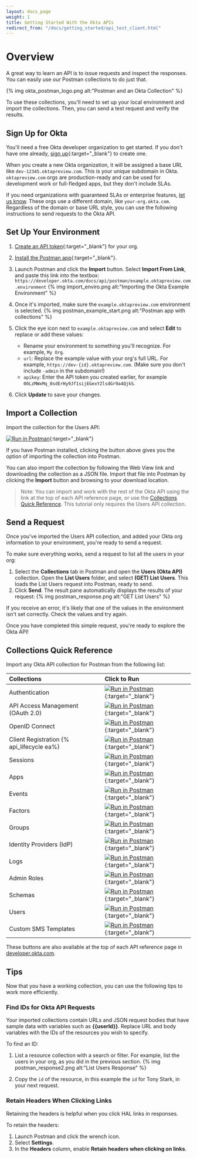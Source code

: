 ```yaml
---
layout: docs_page
weight: 1
title: Getting Started With the Okta APIs
redirect_from: "/docs/getting_started/api_test_client.html"
---
```


# Overview

A great way to learn an API is to issue requests and inspect the responses. You can easily use our Postman collections to do just that.

{% img okta_postman_logo.png alt:"Postman and an Okta Collection" %}

To use these collections, you'll need to set up your local environment and import the collections. Then, you can send a test request and verify the results.

## Sign Up for Okta

You'll need a free Okta developer organization to get started. If you don't have one already, [sign up](https://www.okta.com/developer/signup/){:target="_blank"} to create one.

When you create a new Okta organization, it will be assigned a base URL like `dev-12345.oktapreview.com`. This is your unique subdomain in Okta. `oktapreview.com` orgs are production-ready and can be used for development work or full-fledged apps, but they don't include SLAs.

If you need organizations with guaranteed SLAs or enterprise features, [let us know](https://developer.okta.com/contact/). These orgs use a different domain, like `your-org.okta.com`. Regardless of the domain or base URL style, you can use the following instructions to send requests to the Okta API.

## Set Up Your Environment

1. [Create an API token](getting_a_token.html){:target="_blank"} for your org.
1. [Install the Postman app](https://www.getpostman.com/apps){:target="_blank"}.
1. Launch Postman and click the **Import** button. Select **Import From Link**, and paste this link into the textbox: `https://developer.okta.com/docs/api/postman/example.oktapreview.com.environment`
    {% img import_enviro.png alt:"Importing the Okta Example Environment" %}

1. Once it's imported, make sure the `example.oktapreview.com` environment is selected.
    {% img postman_example_start.png alt:"Postman app with collections" %}

1. Click the eye icon next to `example.oktapreview.com` and select **Edit** to replace or add these values:
    * Rename your environment to something you'll recognize. For example, `My Org`.
    * `url`: Replace the example value with your org's full URL. For example, `https://dev-{id}.oktapreview.com`. (Make sure you don't include `-admin` in the subdomain!)
    * `apikey`: Enter the API token you created earlier, for example `00LzMWxMq_0sdErHy9Jf1sijEGexYZlsdGr9a4QjkS`.

1. Click **Update** to save your changes.

## Import a Collection

Import the collection for the Users API:

[![Run in Postman](https://run.pstmn.io/button.svg)](https://app.getpostman.com/run-collection/1755573c5cf5fbf7968b){:target="_blank"}

If you have Postman installed, clicking the button above gives you the option of importing the collection into Postman.

You can also import the collection by following the Web View link and downloading the collection as a JSON file. Import that file into Postman by clicking the **Import** button and browsing to your download location.

> Note: You can import and work with the rest of the Okta API using the link at the top of each API reference page,
or use the [Collections Quick Reference](#collections-quick-reference). This tutorial only requires the Users API collection.

## Send a Request

Once you've imported the Users API collection, and added your Okta org information to your environment, you're ready to send a request.

To make sure everything works, send a request to list all the users in your org:

1. Select the **Collections** tab in Postman and open the **Users (Okta API)** collection. Open the **List Users** folder, and select **(GET) List Users**. This loads the List Users request into Postman, ready to send.
1. Click **Send**. The result pane automatically displays the results of your request:
    {% img postman_response.png alt:"GET List Users" %}

If you receive an error, it's likely that one of the values in the environment isn't set correctly. Check the values and try again.

Once you have completed this simple request, you're ready to explore the Okta API!

## Collections Quick Reference

Import any Okta API collection for Postman from the following list:

| Collections                               | Click to Run                                                                                                                            |
|:------------------------------------------|:----------------------------------------------------------------------------------------------------------------------------------------|
| Authentication                            |   [![Run in Postman](https://run.pstmn.io/button.svg)](https://app.getpostman.com/run-collection/f9684487e584101f25a3){:target="_blank"} |
| API Access Management (OAuth 2.0)         |   [![Run in Postman](https://run.pstmn.io/button.svg)](https://app.getpostman.com/run-collection/e4d286b1af2294bb14a0){:target="_blank"} |
| OpenID Connect                            |   [![Run in Postman](https://run.pstmn.io/button.svg)](https://app.getpostman.com/run-collection/fd92d7c1ab0fbfdecab2){:target="_blank"} |
| Client Registration {% api_lifecycle ea%} |   [![Run in Postman](https://run.pstmn.io/button.svg)](https://app.getpostman.com/run-collection/291ba43cde74844dd4a7){:target="_blank"} |
| Sessions                                  |   [![Run in Postman](https://run.pstmn.io/button.svg)](https://app.getpostman.com/run-collection/b2e06a22c396bcc94530){:target="_blank"} |
| Apps                                      |   [![Run in Postman](https://run.pstmn.io/button.svg)](https://app.getpostman.com/run-collection/4857222012c11cf5e8cd){:target="_blank"} |
| Events                                    |   [![Run in Postman](https://run.pstmn.io/button.svg)](https://app.getpostman.com/run-collection/f990a71f061a7a16d0bf){:target="_blank"} |
| Factors                                   |   [![Run in Postman](https://run.pstmn.io/button.svg)](https://app.getpostman.com/run-collection/e07dd59803f9eae8add7){:target="_blank"} |
| Groups                                    |   [![Run in Postman](https://run.pstmn.io/button.svg)](https://app.getpostman.com/run-collection/0bb414f9594ed93672a0){:target="_blank"} |
| Identity Providers (IdP)                  |   [![Run in Postman](https://run.pstmn.io/button.svg)](https://app.getpostman.com/run-collection/00a7a643fc0ab3bb54c8){:target="_blank"} |
| Logs                                      |   [![Run in Postman](https://run.pstmn.io/button.svg)](https://app.getpostman.com/run-collection/9cfb0dd661a5432a77c6){:target="_blank"} |
| Admin Roles                               |   [![Run in Postman](https://run.pstmn.io/button.svg)](https://app.getpostman.com/run-collection/04f5ec85685ac6f2827e){:target="_blank"} |
| Schemas                                   |   [![Run in Postman](https://run.pstmn.io/button.svg)](https://app.getpostman.com/run-collection/443242e60287fb4b8d6d){:target="_blank"} |
| Users                                     |   [![Run in Postman](https://run.pstmn.io/button.svg)](https://app.getpostman.com/run-collection/1755573c5cf5fbf7968b){:target="_blank"} |
| Custom SMS Templates                      |   [![Run in Postman](https://run.pstmn.io/button.svg)](https://app.getpostman.com/run-collection/d71f7946d8d56ccdaa06){:target="_blank"} |

These buttons are also available at the top of each API reference page in [developer.okta.com](/docs/api/resources/apps.html).

## Tips

Now that you have a working collection, you can use the following tips to work more efficiently.

### Find IDs for Okta API Requests

Your imported collections contain URLs and JSON request bodies that have sample data with variables such as **\{\{userId\}\}**.
Replace URL and body variables with the IDs of the resources you wish to specify.

To find an ID:

1. List a resource collection with a search or filter. For example, list the users in your org, as you did in the previous section.
    {% img postman_response2.png alt:"List Users Response" %}

2. Copy the `id` of the resource, in this example the `id` for Tony Stark, in your next request.

### Retain Headers When Clicking Links

Retaining the headers is helpful when you click HAL links in responses.

To retain the headers:

1. Launch Postman and click the wrench icon.
2. Select **Settings**.
3. In the **Headers** column, enable **Retain headers when clicking on links**.
